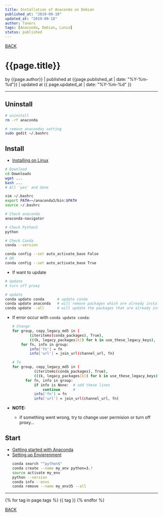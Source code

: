 ```yaml
---
title: Installation of Anaconda on Debian
published_at: "2019-09-18"
updated_at: "2019-09-18"
author: Taners
tags: [Anaconda, Debian, Lunix]
status: published
---
```



[BACK](../)

# {{page.title}}

by {{page.author}} |
published at {{page.published_at | date: "%Y-%m-%d"}} |
updated at {{ page.updated_at | date: "%Y-%m-%d" }}

---
##  Uninstall
```bash
# uninstall
rm -rf anaconda

# remove anacondas setting
sudo gedit ~/.bashrc
```

## Install
- [Installing on Linux](https://docs.anaconda.com/anaconda/install/linux/)

```bash
# Download
cd Downloads 
wget ...
bash ...
# All 'yes' and done

vim ~/.bashrc
export PATH=~/anaconda3/bin:$PATH
source ~/.bashrc

# Check anaconda
anaconda-navigator

# Check Python3
python

# Check Conda
conda --version
```

```bash
conda config --set auto_activate_base False
# OR
conda config --set auto_activate_base True
```

- If want to update
```bash
# Update 
# turn off proxy

# update
conda update conda      # update conda
conda update anaconda   # will remove packages which are already installed and install whole new version
conda update --all      # will update the packages that are already installed
```

- If error occur with `conda update conda`:

  ```bash
  # Change
  for group, copy_legacy_md5 in (
          (iteritems(conda_packages), True),
          (((k, legacy_packages[k]) for k in use_these_legacy_keys), False)):
      for fn, info in group:
          info['fn'] = fn
          info['url'] = join_url(channel_url, fn)

  # To
  for group, copy_legacy_md5 in (
            (iteritems(conda_packages), True),
            (((k, legacy_packages[k]) for k in use_these_legacy_keys), False)):
        for fn, info in group:
            if info is None:  # add these lines
                continue      # 
            info['fn'] = fn
            info['url'] = join_url(channel_url, fn)
  ```

- **NOTE:** 
    - if something went wrong, try to change user permision or turn off proxy...

## Start
- [Getting started with Anaconda](https://docs.anaconda.com/anaconda/user-guide/getting-started/#open-nav-lin)
- [Setting up Envierenment](https://www.digitalocean.com/community/tutorials/how-to-install-the-anaconda-python-distribution-on-ubuntu-16-04#setting-up-anaconda-environments)
  ```bash
  conda search "^python$"
  conda create --name my_env python=3.?
  source activate my_env
  python --version
  conda info --envs
  conda remove --name my_env35 --all
  ```
---
{% for tag in page.tags %}
  {{ tag }}
{% endfor %}

[BACK](../)



